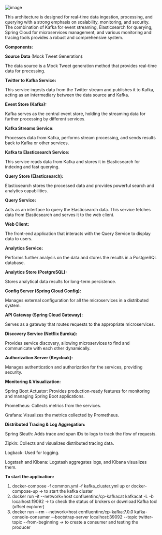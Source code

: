 ![image](https://github.com/vaibhavv1904/Event-Driven-Microservices/assets/41747438/5fd1f6f4-e421-4627-812f-5abe0867f293)

This architecture is designed for real-time data ingestion, processing, and querying with a strong emphasis on scalability, monitoring, and security. The combination of Kafka for event streaming, Elasticsearch for querying, Spring Cloud for microservices management, and various monitoring and tracing tools provides a robust and comprehensive system.

**Components:**

**Source Data** (Mock Tweet Generation):

The data source is a Mock Tweet generation method that provides real-time data for processing.

**Twitter to Kafka Service:**

This service ingests data from the Twitter stream and publishes it to Kafka, acting as an intermediary between the data source and Kafka.

**Event Store (Kafka):**

Kafka serves as the central event store, holding the streaming data for further processing by different services.

**Kafka Streams Service:**

Processes data from Kafka, performs stream processing, and sends results back to Kafka or other services.

**Kafka to Elasticsearch Service:**

This service reads data from Kafka and stores it in Elasticsearch for indexing and fast querying.

**Query Store (Elasticsearch):**

Elasticsearch stores the processed data and provides powerful search and analytics capabilities.

**Query Service:**

Acts as an interface to query the Elasticsearch data. This service fetches data from Elasticsearch and serves it to the web client.

**Web Client:**

The front-end application that interacts with the Query Service to display data to users.

**Analytics Service:**

Performs further analysis on the data and stores the results in a PostgreSQL database.

**Analytics Store (PostgreSQL):**

Stores analytical data results for long-term persistence.

**Config Server (Spring Cloud Config):**

Manages external configuration for all the microservices in a distributed system.

**API Gateway (Spring Cloud Gateway):**

Serves as a gateway that routes requests to the appropriate microservices.

**Discovery Service (Netflix Eureka):**

Provides service discovery, allowing microservices to find and communicate with each other dynamically.

**Authorization Server (Keycloak):**

Manages authentication and authorization for the services, providing security.

**Monitoring & Visualization:**

Spring Boot Actuator: Provides production-ready features for monitoring and managing Spring Boot applications.

Prometheus: Collects metrics from the services.

Grafana: Visualizes the metrics collected by Prometheus.

**Distributed Tracing & Log Aggregation:**

Spring Sleuth: Adds trace and span IDs to logs to track the flow of requests.

Zipkin: Collects and visualizes distributed tracing data.

Logback: Used for logging.

Logstash and Kibana: Logstash aggregates logs, and Kibana visualizes them.

**To start the application:**

1. docker-compose -f common.yml -f kafka_cluster.yml up or docker-compose-up -> to start the kafka cluster
2. docker run -it --network=host confluentinc/cp-kafkacat kafkacat -L -b localhost:19092 -> to check the status of brokers or download Kafka tool (offset explorer)
3. docker run --rm --network=host confluentinc/cp-kafka:7.0.0 kafka-console-consumer --bootstrap-server localhost:39092 --topic twitter-topic --from-beginning -> to create a consumer and testing the producer
